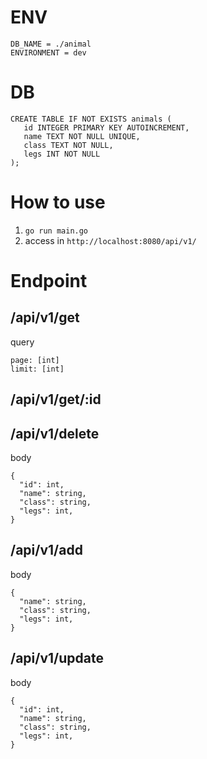 # ENV
```
DB_NAME = ./animal
ENVIRONMENT = dev
```
# DB
```sqlite3
CREATE TABLE IF NOT EXISTS animals (
   id INTEGER PRIMARY KEY AUTOINCREMENT,
   name TEXT NOT NULL UNIQUE,
   class TEXT NOT NULL,
   legs INT NOT NULL
);
```
# How to use
1. `go run main.go`
2. access in `http://localhost:8080/api/v1/`

# Endpoint
## /api/v1/get
query
```
page: [int]
limit: [int]
```
## /api/v1/get/:id
## /api/v1/delete
body
```
{
  "id": int,
  "name": string,
  "class": string,
  "legs": int,
}
```
## /api/v1/add
body
```
{
  "name": string,
  "class": string,
  "legs": int,
}
```
## /api/v1/update
body
```
{
  "id": int,
  "name": string,
  "class": string,
  "legs": int,
}
```
